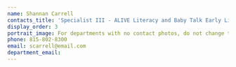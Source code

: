 ```yaml
---
name: Shannan Carrell
contacts_title: 'Specialist III - ALIVE Literacy and Baby Talk Early Literacy Project'
display_order: 3
portrait_image: For departments with no contact photos, do not change this field.
phone: 815-802-8300
email: scarrell@email.com
department_email:
---
```

